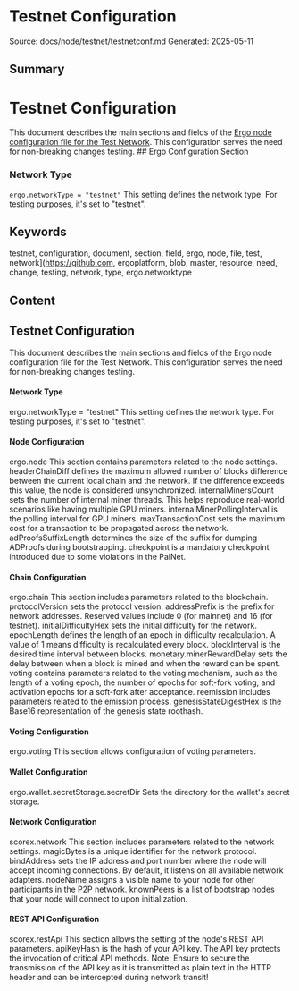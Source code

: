 # Testnet Configuration
Source: docs/node/testnet/testnetconf.md
Generated: 2025-05-11

## Summary
# Testnet Configuration

This document describes the main sections and fields of the [Ergo node configuration file for the Test Network](https://github.com/ergoplatform/ergo/blob/master/src/main/resources/testnet.conf). This configuration serves the need for non-breaking changes testing. ## Ergo Configuration Section

### Network Type
`ergo.networkType = "testnet"` This setting defines the network type. For testing purposes, it's set to "testnet".

## Keywords
testnet, configuration, document, section, field, ergo, node, file, test, network](https://github.com, ergoplatform, blob, master, resource, need, change, testing, network, type, ergo.networktype

## Content
## Testnet Configuration
This document describes the main sections and fields of the Ergo node configuration file for the Test Network. This configuration serves the need for non-breaking changes testing.

#### Network Type
ergo.networkType = "testnet"
This setting defines the network type. For testing purposes, it's set to "testnet".

#### Node Configuration
ergo.node
This section contains parameters related to the node settings.
headerChainDiff defines the maximum allowed number of blocks difference between the current local chain and the network. If the difference exceeds this value, the node is considered unsynchronized.
internalMinersCount sets the number of internal miner threads. This helps reproduce real-world scenarios like having multiple GPU miners.
internalMinerPollingInterval is the polling interval for GPU miners.
maxTransactionCost sets the maximum cost for a transaction to be propagated across the network.
adProofsSuffixLength determines the size of the suffix for dumping ADProofs during bootstrapping.
checkpoint is a mandatory checkpoint introduced due to some violations in the PaiNet.

#### Chain Configuration
ergo.chain
This section includes parameters related to the blockchain.
protocolVersion sets the protocol version.
addressPrefix is the prefix for network addresses. Reserved values include 0 (for mainnet) and 16 (for testnet).
initialDifficultyHex sets the initial difficulty for the network.
epochLength defines the length of an epoch in difficulty recalculation. A value of 1 means difficulty is recalculated every block.
blockInterval is the desired time interval between blocks.
monetary.minerRewardDelay sets the delay between when a block is mined and when the reward can be spent.
voting contains parameters related to the voting mechanism, such as the length of a voting epoch, the number of epochs for soft-fork voting, and activation epochs for a soft-fork after acceptance.
reemission includes parameters related to the emission process. 
genesisStateDigestHex is the Base16 representation of the genesis state roothash.

#### Voting Configuration
ergo.voting
This section allows configuration of voting parameters.

#### Wallet Configuration
ergo.wallet.secretStorage.secretDir
Sets the directory for the wallet's secret storage.

#### Network Configuration
scorex.network
This section includes parameters related to the network settings.
magicBytes is a unique identifier for the network protocol. 
bindAddress sets the IP address and port number where the node will accept incoming connections. By default, it listens on all available network adapters.
nodeName assigns a visible name to your node for other participants in the P2P network.
knownPeers is a list of bootstrap nodes that your node will connect to upon initialization.

#### REST API Configuration
scorex.restApi
This section allows the setting of the node's REST API parameters.
apiKeyHash is the hash of your API key. The API key protects the invocation of critical API methods.
Note: Ensure to secure the transmission of the API key as it is transmitted as plain text in the HTTP header and can be intercepted during network transit!
